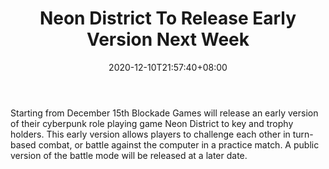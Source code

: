 ﻿---
title: "Neon District To Release Early Version Next Week"
date: 2020-12-10T21:57:40+08:00
lastmod: 2020-12-10T16:45:40+08:00
draft: false
authors: ["Justin"]
description: "Starting from December 15th Blockade Games will release an early version of their cyberpunk role playing game Neon District to key and trophy holders. This early version allows players to challenge each other in turn-based combat, or battle against the computer in a practice match. A public version of the battle mode will be released at a later date."
featuredImage: "neon-district-to-release-early-version-next-week.png"
tags: ["Strategy Games","Play to Earn"]
categories: ["news"]
news: ["Strategy Games"]
weight: 
lightgallery: true
pinned: false
recommend: false
recommend1: false
---

Starting from December 15th Blockade Games will release an early version of their cyberpunk role playing game Neon District to key and trophy holders. This early version allows players to challenge each other in turn-based combat, or battle against the computer in a practice match. A public version of the battle mode will be released at a later date.

<!--more-->

